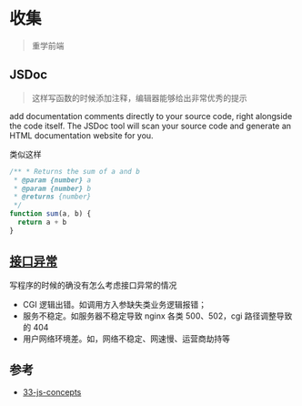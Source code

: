 # 收集

> 重学前端

## JSDoc

> 这样写函数的时候添加注释，编辑器能够给出非常优秀的提示

add documentation comments directly to your source code, right alongside the code itself. The JSDoc tool will scan your source code and generate an HTML documentation website for you.

类似这样

```js
/** * Returns the sum of a and b
 * @param {number} a
 * @param {number} b
 * @returns {number}
 */
function sum(a, b) {
  return a + b
}
```

## [接口异常](https://segmentfault.com/a/1190000017525152)

写程序的时候的确没有怎么考虑接口异常的情况

- CGI 逻辑出错。如调用方入参缺失类业务逻辑报错；
- 服务不稳定。如服务器不稳定导致 nginx 各类 500、502，cgi 路径调整导致的 404
- 用户网络环境差。如，网络不稳定、网速慢、运营商劫持等

## 参考

- [33-js-concepts](https://github.com/leonardomso/33-js-concepts)
